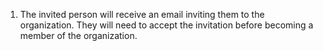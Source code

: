 1. The invited person will receive an email inviting them to the organization. They will need to accept the invitation before becoming a member of the organization.
